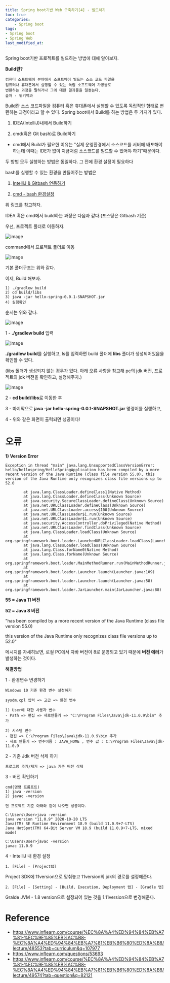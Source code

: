 ```yaml
---
title: Spring boot기반 Web 구축하기[4] - 빌드하기
toc: true
categories:	
    - Spring boot
tags:
- Spring boot
- Spring Web
last_modified_at:
---
```




Spring boot기반 프로젝트를 빌드하는 방법에 대해 알아보자.

**Build란?**

```
컴퓨터 소프트웨어 분야에서 소프트웨어 빌드는 소스 코드 파일을 
컴퓨터나 휴대폰에서 실행할 수 있는 독립 소프트웨어 가공물로 
변환하는 과정을 말하거나 그에 대한 결과물을 일컫는다. 
출처 - 위키백과
```

Build란 소스 코드파일을 컴퓨터 혹은 휴대폰에서 실행할 수 있도록 독립적인 형태로 변환하는 과정이라고 할 수 있다. Spring boot에서 Build를 하는 방법은 두 가지가 있다.

1) IDEA(IntelliJ)내에서 Build하기

2) cmd(혹은 Git bash)로 Build하기

- cmd에서 Build가 필요한 이유는 "실제 운영환경에서 소스코드를 서버에 배포해야 하는데 이때는 IDE가 없이 지금처럼 소스코드를 빌드할 수 있어야 하기"때문이다.



두 방법 모두 실행하는 방법은 동일하다. 그 전에 환경 설정이 필요하다

bash를 실행할 수 있는 환경을 만들어주는 방법은

1) [IntelliJ & Gitbash 연동하기](https://gwang920.github.io/intellij/intellij&gitbash/)

2) [cmd - bash 환경설정](https://devms.tistory.com/58)

위 링크를 참고하자.



 IDEA 혹은 cmd에서 build하는 과정은 다음과 같다.(포스팅은 Gitbash 기준)

우선, 프로젝트 폴더로 이동하자.



![image](https://user-images.githubusercontent.com/49560745/103506005-10968a80-4e9f-11eb-92fe-c1ead0873b1d.png)

 command에서 프로젝트 폴더로 이동

![image](https://user-images.githubusercontent.com/49560745/103506221-8995e200-4e9f-11eb-9bf9-366a372d7b69.png)

기본 폴더구조는 위와 같다.

이제, Build 해보자.

```
1) ./gradlew build
2) cd build/libs
3) java -jar hello-spring-0.0.1-SNAPSHOT.jar
4) 실행확인
```

순서는 위와 같다.

![image](https://user-images.githubusercontent.com/49560745/103510191-0d53cc80-4ea8-11eb-8682-f897bd7be985.png)

1 - **./gradlew build** 입력

![image](https://user-images.githubusercontent.com/49560745/103506195-78e56c00-4e9f-11eb-89cb-f51aba82d958.png)

**./gradlew build**를 실행하고, ls를 입력하면 build 폴더에 **libs** 폴더가 생성되어있음을 확인할 수 있다.

(libs 폴더가 생성되지 않는 경우가 있다. 아래 오류 사항을 참고해 pc의 jdk 버전, 프로젝트의 jdk 버전을 확인하고, 설정해주자.)

![image](https://user-images.githubusercontent.com/49560745/103508194-f7dca380-4ea3-11eb-86a0-6d4878469824.png)

2 - **cd build/libs**로 이동한 후

3 - 마지막으로 **java -jar hello-spring-0.0.1-SNAPSHOT.jar** 명령어를 실행하고, 

4 - 위와 같은 화면이 출력되면 성공이다!

# 오류

**1) Version Error**

```
Exception in thread "main" java.lang.UnsupportedClassVersionError: hello/hellospring/HelloSpringApplication has been compiled by a more recent version of the Java Runtime (class file version 55.0), this version of the Java Runtime only recognizes class file versions up to 52.0

        at java.lang.ClassLoader.defineClass1(Native Method)
        at java.lang.ClassLoader.defineClass(Unknown Source)
        at java.security.SecureClassLoader.defineClass(Unknown Source)
        at java.net.URLClassLoader.defineClass(Unknown Source)
        at java.net.URLClassLoader.access$100(Unknown Source)
        at java.net.URLClassLoader$1.run(Unknown Source)
        at java.net.URLClassLoader$1.run(Unknown Source)
        at java.security.AccessController.doPrivileged(Native Method)
        at java.net.URLClassLoader.findClass(Unknown Source)
        at java.lang.ClassLoader.loadClass(Unknown Source)
        at org.springframework.boot.loader.LaunchedURLClassLoader.loadClass(LaunchedURLClassLoader.java:151)
        at java.lang.ClassLoader.loadClass(Unknown Source)
        at java.lang.Class.forName0(Native Method)
        at java.lang.Class.forName(Unknown Source)
        at org.springframework.boot.loader.MainMethodRunner.run(MainMethodRunner.java:46)
        at org.springframework.boot.loader.Launcher.launch(Launcher.java:109)
        at org.springframework.boot.loader.Launcher.launch(Launcher.java:58)
        at org.springframework.boot.loader.JarLauncher.main(JarLauncher.java:88)
```

**55 = Java 11 버전**

**52 = Java 8 버전**

"has been compiled by a more recent version of the Java Runtime (class file version 55.0)

this version of the Java Runtime only recognizes class file versions up to 52.0" 

메시지를 자세히보면, 로컬 PC에서 자바 버전이 8로 운영되고 있기 때문에 **버전 에러**가 발생하는 것이다.



**해결방법**

1 - 환경변수 변경하기

```
Windows 10 기준 환경 변수 설정하기

sysdm.cpl 입력 => 고급 => 환경 변수

1) User에 대한 사용자 변수
- Path => 편집 => 새로만들기 => "C:\Program Files\Java\jdk-11.0.9\bin" 추가

2) 시스템 변수
- 편집 => C:\Program Files\Java\jdk-11.0.9\bin 추가
- 새로 만들기 => 변수이름 : JAVA_HOME , 변수 값 : C:\Program Files\Java\jdk-11.0.9

```

2 - 기존 Jdk 버전 삭제 하기

````
프로그램 추가/제거 => java 기존 버전 삭제
````

3 - 버전 확인하기

```
cmd(명령 프롬프트)
1) java -version
2) javac -version

현 프로젝트 기준 아래와 같이 나오면 성공이다.

C:\Users\User>java -version
java version "11.0.9" 2020-10-20 LTS
Java(TM) SE Runtime Environment 18.9 (build 11.0.9+7-LTS)
Java HotSpot(TM) 64-Bit Server VM 18.9 (build 11.0.9+7-LTS, mixed mode)

C:\Users\User>javac -version
javac 11.0.9
```

4 - IntelliJ 내 환경 설정

```
1. [File] - [Project탭]
```

Project SDK에 11version으로 맞춰놓고 11version의 jdk의 경로를 설정해준다.

```
2. [File] - [Setting] - [Build, Execution, Deployment 탭] - [Gradle 탭]
```

Gralde JVM - 1.8 version으로 설정되어 있는 것을 1.11version으로 변경해준다.



# Reference

- https://www.inflearn.com/course/%EC%8A%A4%ED%94%84%EB%A7%81-%EC%9E%85%EB%AC%B8-%EC%8A%A4%ED%94%84%EB%A7%81%EB%B6%80%ED%8A%B8/lecture/48553?tab=curriculum&q=107977
- https://www.inflearn.com/questions/53693
- https://www.inflearn.com/course/%EC%8A%A4%ED%94%84%EB%A7%81-%EC%9E%85%EB%AC%B8-%EC%8A%A4%ED%94%84%EB%A7%81%EB%B6%80%ED%8A%B8/lecture/49574?tab=question&q=82121